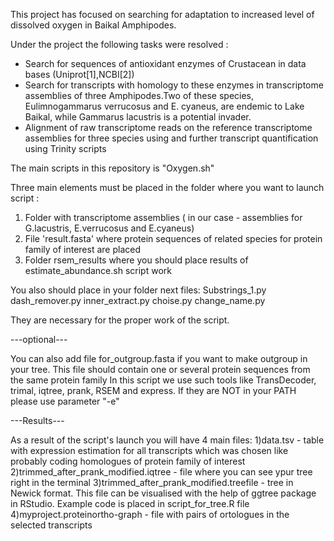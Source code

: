 This project has focused on searching for adaptation to increased level of dissolved oxygen in Baikal Amphipodes. 

Under the project the following tasks were resolved :
* Search for sequences of antioxidant enzymes of Crustacean in data bases (Uniprot[1],NCBI[2])
* Search for transcripts with homology to these enzymes in transcriptome assemblies of three Amphipodes.Two of these species, Eulimnogammarus verrucosus and E. cyaneus, are endemic to Lake Baikal, while Gammarus lacustris is a potential invader.
* Alignment of raw transcriptome reads on the reference transcriptome assemblies for three species using and further transcript quantification using Trinity scripts



The main scripts in this repository is "Oxygen.sh"


Three main elements must be placed in the folder where you want to launch script : 
1) Folder with transcriptome assemblies ( in our case - assemblies for G.lacustris, E.verrucosus and E.cyaneus)
2) File 'result.fasta' where protein sequences of related species for protein family of interest are placed
3) Folder rsem_results where you should place results of estimate_abundance.sh script work

You also should place in your folder next files: 
Substrings_1.py
dash_remover.py
inner_extract.py
choise.py
change_name.py

They are necessary for the proper work of the script.

---optional---

You can also add file for_outgroup.fasta if you want to make outgroup in your tree. This file should contain one or several protein sequences from the same protein family
In this script we use such tools like TransDecoder, trimal, iqtree, prank, RSEM and express. If they are NOT in your PATH please use parameter "-e"  


---Results---

As a result of the script's launch you will have 4 main files:
1)data.tsv - table with expression estimation for all transcripts which was chosen like probably coding homologues of protein family of interest
2)trimmed_after_prank_modified.iqtree - file where you can see ypur tree right in the terminal
3)trimmed_after_prank_modified.treefile - tree in Newick format. This file can be visualised with the help of
ggtree package in RStudio. Example code is placed in script_for_tree.R file
4)myproject.proteinortho-graph - file with pairs of ortologues in the selected transcripts



